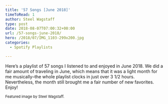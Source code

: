```yaml
---
title: '57 Songs [June 2018]'
timeToRead: 1 
author: Steel Wagstaff
type: post
date: 2018-08-07T07:00:32+00:00
url: /57-songs-june-2018/
hero: /2018/07/IMG_1103-299x200.jpg
categories:
  - Spotify Playlists

---
```

Here&#8217;s a playlist of 57 songs I listened to and enjoyed in June 2018. We did a fair amount of traveling in June, which means that it was a light month for me musically&#8211;the whole playlist clocks in just over 3 1/2 hours. Nevertheless, the month still brought me a fair number of new favorites. Enjoy!



<small>Featured image by Steel Wagstaff.</small>